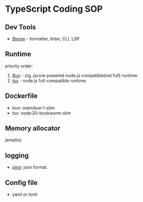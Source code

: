 # TypeScript Coding SOP

## Dev Tools

* [Biome](https://github.com/biomejs/biome) - formatter, linter, CLI, LSP.

## Runtime

priority order:

1. [Bun](https://bun.sh) - zig, jscore powered node.js compatible(not full) runtime.
2. [tsx](https://github.com/privatenumber/tsx) - node.js full-compatible runtime.

## Dockerfile

* bun: oven/bun:1-slim
* tsx: node:20-bookworm-slim

## Memory allocator

jemalloc

## logging

* [pino](https://github.com/pinojs/pino): json format.

## Config file

* yaml or toml
